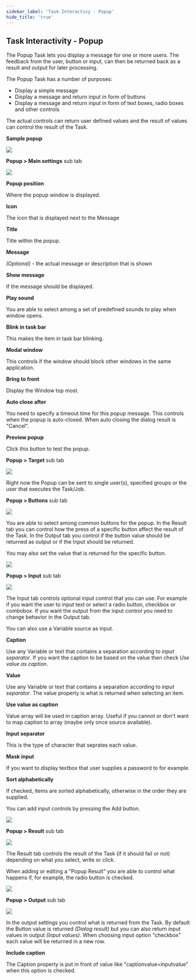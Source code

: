 ```yaml
---
sidebar_label: 'Task Interactivy - Popup'
hide_title: 'true'
---
```


## Task Interactivity - Popup

The Popup Task lets you display a message for one or more users. The feedback from the user, button or input, can then be returned back as a result and output for later processing.
 
The Popup Task has a number of purposes:

* Display a simple message
* Display a message and return input in form of buttons
* Display a message and return input in form of text boxes, radio boxes and other controls
 
The actual controls can return user defined values and the result of values can control the result of the Task.
 
**Sample popup**

![](../../../../../static/img/taskinteractivitypopupmessage.png)

**Popup > Main settings** sub tab

![](../../../../../static/img/taskinteractivitypopupmainsettings.png)

**Popup position**

Where the popup window is displayed.
 
**Icon**

The icon that is displayed next to the Message
 
**Title**

Title within the popup.
 
**Message**

*(Optional)* - the actual message or description that is shown
 
**Show message**

If the message should be displayed.
 
**Play sound**

You are able to select among a set of predefined sounds to play when window opens.
 
**Blink in task bar**

This makes the item in task bar blinking.
 
**Modal window**

This controls if the window should block other windows in the same application.
 
**Bring to front**

Display the Window top most.
 
**Auto close after**

You need to specify a timeout time for this popup message. This controls when the popup is auto-closed. When auto closing the dialog result is "Cancel".
 
**Preview popup**

Click this button to test the popup.
 
**Popup > Target** sub tab

![](../../../../../static/img/taskinteractivitypopuptarget.png)

Right now the Popup can be sent to single user(s), specified groups or the user that executes the Task/Job.
 
**Popup > Buttons** sub tab

![](../../../../../static/img/taskinteractivitypopupbuttons.png)

You are able to select among common buttons for the popup. In the Result tab you can control how the press of a specific button affect the result of the Task. In the Output tab you control if the button value should be returned as output or if the Input should be returned.
 
You may also set the value that is returned for the specific button.

![](../../../../../static/img/taskinteractivitypopupbuttonvalue.png)

**Popup > Input** sub tab

![](../../../../../static/img/taskinteractivitypopupinput.png)

The Input tab controls optional input control that you can use. For example if you want the user to input text or select a radio button, checkbox or combobox. If you want the output from the input control you need to change behavior in the Output tab.
 
You can also use a Variable source as input.
 
**Caption**

Use any Variable or text that contains a separation according to *input separator*. If you want the caption to be based on the value then check *Use value as caption*.
 
**Value**

Use any Variable or text that contains a separation according to *input separator*. The value property is what is returned when selecting an item.
 
**Use value as caption**

Value array will be used in caption array. Useful if you cannot or don't want to map caption to array (maybe only once source available).
 
**Input separator**

This is the type of character that seprates each value.
 
**Mask input**

If you want to display textbox that user supplies a password to for example.
 
**Sort alphabetically**

If checked, items are sorted alphabetically, otherwise in the order they are supplied.
 
You can add input controls by pressing the Add button.

![](../../../../../static/img/taskinteractivitypopupaddbutton.png)

**Popup > Result** sub tab

![](../../../../../static/img/taskinteractivitypopupresult.png)

The Result tab controls the result of the Task (if it should fail or not) depending on what you select, write or click.
 
When adding or editing a "Popup Result" you are able to control what happens if, for example, the radio button is checked.

![](../../../../../static/img/taskinteractivitypopuppopupresult.png)

**Popup > Output** sub tab

![](../../../../../static/img/taskinteractivitypopupoutput.png)

In the output settings you control what is returned from the Task. By default the Button value is returned *(Dialog result)* but you can also return input values in output *(Input values)*. When choosing input option "checkbox" each value will be returned in a new row.
 
**Include caption**

The Caption property is put in front of value like "captionvalue=inputvalue" when this option is checked.